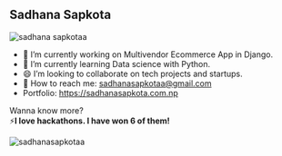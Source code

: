 ## Sadhana Sapkota 

<p align="left"> <img src="https://komarev.com/ghpvc/?username=sadhanasapkotaa&label=Profile%20views&color=0e75b6&style=flat" alt="sadhana sapkotaa" /> </p>


- 🔭 I’m currently working on Multivendor Ecommerce App in Django.
- 🌱 I’m currently learning Data science with Python.
- 😄 I’m looking to collaborate on tech projects and startups.
- 💬 How to reach me: sadhanasapkotaa@gmail.com
-  Portfolio: https://sadhanasapkota.com.np


Wanna know more? <br/>
⚡**I love hackathons. I have won 6 of them!**

  
<p><img align="center" src="https://github-readme-streak-stats.herokuapp.com/?user=sadhanasapkotaa&" alt="sadhanasapkotaa" /></p>
